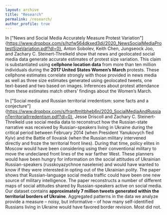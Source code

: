 ```yaml
---
layout: archive
title: "Research"
permalink: /research/
author_profile: true
---
```


In ["News and Social Media Accurately Measure Protest Variation"]{https://www.dropbox.com/s/hzfw564dkxed3di/2020_NewsSocialMediaProtestSizeVariation.pdf?dl=0}, Anton Sobolev, Keith Chen, Jungseock Joo, and Zachary C. Steinert-Threlkeld show that news and geolocated social media data generate accurate estimates of protest size variation. This claim is substantiated using **cellphone location data** from more than ten million individuals during the **2017 United States Women’s March** protests. These cellphone estimates correlate strongly with those provided in news media as well as three size estimates generated using geolocated tweets, one text-based and two based on images. Inferences about protest attendance from these estimates match others’ findings about the Women’s March.

In ["Social media and Russian territorial irredentism: some facts and a conjecture"]{https://www.dropbox.com/s/frqnftmltbheb6n/2020_SocialMediaAndRussianTerritorialIrredentism.pdf?dl=0}, Jesse Driscoll and Zachary C. Steinert-Threlkeld use  social media data to reconstruct how the Russian-state narrative was received by Russian-speakers living in Ukraine during the critical period between February 2014 (when President Yanukovych fled Kyiv) and the Battle of Ilovaisk (when the Russian military intervened directly and froze the territorial front lines). During that time, policy elites in Moscow would have been considering using their conventional military to move the undeclared front lines of the war farther West. These planners would have been hungry for information on the social attitudes of Ukrainian Russian-speakers (russkoyazychnoe naselenie) and would have wanted to know if they were interested in opting out of the Ukrainian polity.  The paper shows that Russian-language social media traffic could have been one new source of military intelligence.  The paper reconstructs a number of different maps of social attitudes shared by Russian-speakers active on social media. Our dataset contains **approximately 7 million tweets generated within the territorial borders of Ukraine**. Aggregated patterns in the data we analyze provide a measure – noisy, but informative – of how many self-identified Russians living in Ukraine would have favored border revision. Most did not.

